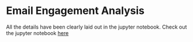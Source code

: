 # Email Engagement Analysis

All the details have been clearly laid out in the jupyter notebook. Check out the jupyter notebook [here](https://github.com/thisismayanktiwari/email_engagement_analysis/blob/main/Email%20Engagement%20Analysis.ipynb)
